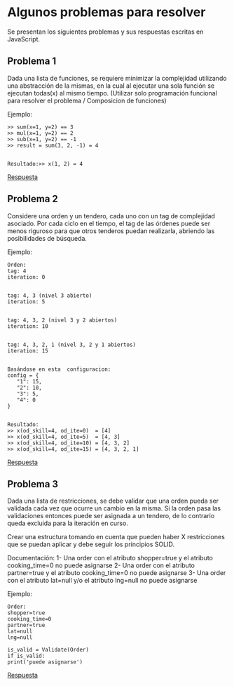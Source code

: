 # Algunos problemas para resolver

Se presentan los siguientes problemas y sus respuestas escritas en JavaScript.

## Problema 1

Dada una lista de funciones, se requiere minimizar la complejidad utilizando una abstracción de la mismas, en la cual al ejecutar una sola función se ejecutan todas(x) al mismo tiempo.
 (Utilizar solo programación funcional para resolver el problema / Composicion de funciones)


Ejemplo:
```
>> sum(x=1, y=2) == 3
>> mul(x=1, y=2) == 2
>> sub(x=1, y=2) == -1
>> result = sum(3, 2, -1) = 4


Resultado:>> x(1, 2) = 4
```

[Respuesta](src/problem1.js) 

## Problema 2

Considere una orden y un tendero, cada uno con un tag de complejidad asociado. Por cada ciclo en el tiempo, el tag de las órdenes puede ser menos riguroso para que otros tenderos puedan realizarla, abriendo las posibilidades de búsqueda.

Ejemplo:

```
Orden:
tag: 4
iteration: 0


tag: 4, 3 (nivel 3 abierto)
iteration: 5


tag: 4, 3, 2 (nivel 3 y 2 abiertos)
iteration: 10


tag: 4, 3, 2, 1 (nivel 3, 2 y 1 abiertos)
iteration: 15


Basándose en esta  configuracion:
config = {
   "1": 15,
   "2": 10,
   "3": 5,
   "4": 0
}


Resultado:
>> x(od_skill=4, od_ite=0)  = [4]
>> x(od_skill=4, od_ite=5)  = [4, 3]
>> x(od_skill=4, od_ite=10) = [4, 3, 2]
>> x(od_skill=4, od_ite=15) = [4, 3, 2, 1]
```

[Respuesta](src/problem2.js)

## Problema 3

Dada una lista de restricciones, se debe validar que una orden pueda ser validada cada vez que ocurre un cambio en la misma. Si la orden pasa las validaciones entonces puede ser asignada a un tendero, de lo contrario queda excluida para la iteración en curso.

Crear una estructura tomando en cuenta que pueden haber X restricciones que se puedan aplicar y debe seguir los principios SOLID.

Documentación:
1- Una order con el atributo shopper=true y el atributo cooking_time=0 no puede asignarse
2- Una order con el atributo partner=true y el atributo cooking_time=0 no puede asignarse
3- Una order con el atributo lat=null y/o el atributo lng=null no puede asignarse

Ejemplo:

```
Order:
shopper=true
cooking_time=0
partner=true
lat=null
lng=null

is_valid = Validate(Order)
if is_valid:
print('puede asignarse')
```

[Respuesta](src/problem3.js)